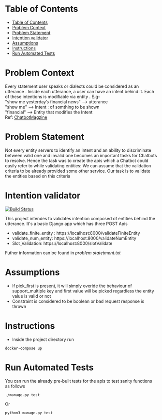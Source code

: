 # Table of Contents
- [Table of Contents](#table-of-contents)
- [Problem Context](#problem-context)
- [Problem Statement](#problem-statement)
- [Intention validator](#intention-validator)
- [Assumptions](#assumptions)
- [Instructions](#instructions)
- [Run Automated Tests](#run-automated-tests)

# Problem Context
Every statement user speaks or dialects could be considered as an utterance . Inside each utterance, a user can have an intent behind it. Each of these intentions is modifiable via entity . E.g-  \
"show me yesterday’s financial news" --> utterance \
"show me" --> Intent : of somthing to be shown \
"financial" --> Entity that modifies the Intent \
Ref: [ChatbotMagzine](https://chatbotsmagazine.com/chatbot-vocabulary-10-chatbot-terms-you-need-to-know-3911b1ef31b4)

# Problem Statement
Not every entity servers to identify an intent and an ability to discriminate between valid one and invalid one becomes an important tasks for Chatbots to resolve. Hence the task was to create the apis which a Chatbot could easily refer to while validating entities: We can assume that the validation criteria to be already provided some other service. Our task is to validate the entities based on this criteria


# Intention validator

[![Build Status](https://travis-ci.org/joemccann/dillinger.svg?branch=master)](https://travis-ci.org/joemccann/dillinger)

This project intendes to validates intention composed of entities behind the utterance. It's a basic Django app which has three POST Apis
  - validate_finite_entity : https://localhost:8000/validateFiniteEntity
  - validate_num_entity: https://localhost:8000/validateNumEntity
  - Slot_Validation: https://localhost:8000/slotValidate

Futher information can be found in _problem statetment.txt_

# Assumptions
* If pick_first is present, it will simply overide the behaviour of support_multiple key and first value will be picked regardless the entity value is valid or not
* Constraint is considered to be boolean or bad request response is thrown

# Instructions
* Inside the project directory  run
```
docker-compose up
```
# Run Automated Tests
You can run the already pre-built tests for the apis to test sanity functions as follows
```
./manage.py test
```
Or
```
python3 manage.py test
```
